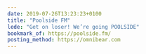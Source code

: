 ```yaml
---
date: 2019-07-26T13:23:23+0100
title: "Poolside FM"
lede: "Get on loser! We’re going POOLSIDE"
bookmark_of: https://poolside.fm/
posting_method: https://omnibear.com
---
```

